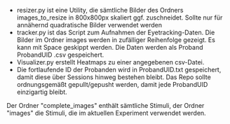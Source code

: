  - resizer.py ist eine Utility, die sämtliche Bilder des Ordners images_to_resize in 800x800px skaliert ggf. zuschneidet. Sollte nur für annähernd quadratische Bilder verwendet werden
 - tracker.py ist das Script zum Aufnahmen der Eyetracking-Daten.
Die Bilder im Ordner images werden in zufälliger Reihenfolge gezeigt.
Es kann mit Space geskippt werden.
Die Daten werden als Proband ProbandUID .csv gespeichert.
- Visualizer.py erstellt Heatmaps zu einer angegebenen csv-Datei.
- Die fortlaufende ID der Probanden wird in ProbandUID.txt gespeichert, damit diese über Sessions hinweg bestehen bleibt. Das Repo sollte ordnungsgemäßt gepullt/gepusht werden, damit jede ProbandUID einzigartig bleibt.

Der Ordner "complete_images" enthält sämtliche Stimuli, der Ordner "images" die Stimuli, die im aktuellen Experiment verwendet werden. 
